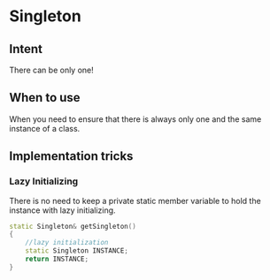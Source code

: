 # Singleton

## Intent

There can be only one!

## When to use

When you need to ensure that there is always only one and the same instance of a class.

## Implementation tricks

### Lazy Initializing

There is no need to keep a private static member variable to hold the instance with lazy initializing.

```c++
static Singleton& getSingleton()
{
    //lazy initialization
    static Singleton INSTANCE;
    return INSTANCE;
}
```
